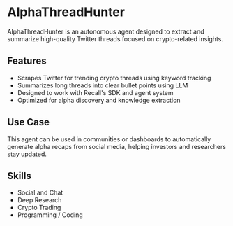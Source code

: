 # AlphaThreadHunter

AlphaThreadHunter is an autonomous agent designed to extract and summarize high-quality Twitter threads focused on crypto-related insights.

## Features

- Scrapes Twitter for trending crypto threads using keyword tracking
- Summarizes long threads into clear bullet points using LLM
- Designed to work with Recall's SDK and agent system
- Optimized for alpha discovery and knowledge extraction

## Use Case

This agent can be used in communities or dashboards to automatically generate alpha recaps from social media, helping investors and researchers stay updated.

## Skills

- Social and Chat
- Deep Research
- Crypto Trading
- Programming / Coding
